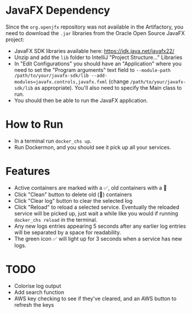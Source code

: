 # JavaFX Dependency

Since the `org.openjfx` repository was not available in the Artifactory, you need to download the `.jar` libraries from the Oracle Open Source JavaFX project:

* JavaFX SDK libraries available here: https://jdk.java.net/javafx22/
* Unzip and add the `lib` folder to IntelliJ "Project Structure..." Libraries
* In "Edit Configurations" you should have an "Application" where you need to set the "Program arguments" text field to `--module-path /path/to/your/javafx-sdk/lib --add-modules=javafx.controls,javafx.fxml` (change `/path/to/your/javafx-sdk/lib` as appropriate). You'll also need to specify the Main class to run.
* You should then be able to run the JavaFX application.
# How to Run
* In a terminal run `docker_chs up`.
* Run Dockermon, and you should see it pick up all your services.
# Features
* Active containers are marked with a ✅, old containers with a 🛑
* Click "Clean" button to delete old (🛑) containers
* Click "Clear log" button to clear the selected log
* Click "Reload" to reload a selected service. Eventually the reloaded service will be picked up, just wait a while like you would if running `docker_chs reload` in the terminal.
* Any new logs entries appearing 5 seconds after any earlier log entries will be separated by a space for readability.
* The green icon ✅ will light up for 3 seconds when a service has new logs.
# TODO
* Colorise log output
* Add search function
* AWS key checking to see if they've cleared, and an AWS button to refresh the keys
